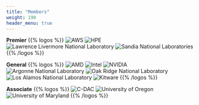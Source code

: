 ```yaml
---
title: "Members"
weight: 190
header_menu: true
---
```


**Premier**
{{% logos %}}
![AWS](../images/members/aws.png#premier)
![HPE](../images/members/hpe.png#premier)
![Lawrence Livermore National Laboratory](../images/members/llnl.png#premier)
![Sandia National Laboratories](../images/members/snl.png#premier)
{{% /logos %}}

**General**
{{% logos %}}
![AMD](../images/members/amd.png#general)
![Intel](../images/members/intel.png#general)
![NVIDIA](../images/members/nvidia.png#general)
![Argonne National Laboratory](../images/members/anl.png#general)
![Oak Ridge National Laboratory](../images/members/ornl.png#general)
![Los Alamos National Laboratory](../images/members/lanl.png#general)
![Kitware](../images/members/kitware.png#general)
{{% /logos %}}


**Associate**
{{% logos %}}
![C-DAC](../images/members/cdac.png#associate)
![University of Oregon](../images/members/oregon.png#associate)
![University of Maryland](../images/members/umd.png#associate)
{{% /logos %}}

